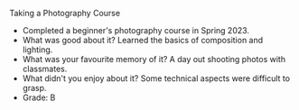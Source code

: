 

Taking a Photography Course

- Completed a beginner's photography course in Spring 2023.
- What was good about it? Learned the basics of composition and lighting.
- What was your favourite memory of it? A day out shooting photos with classmates.
- What didn't you enjoy about it? Some technical aspects were difficult to grasp.
- Grade: B